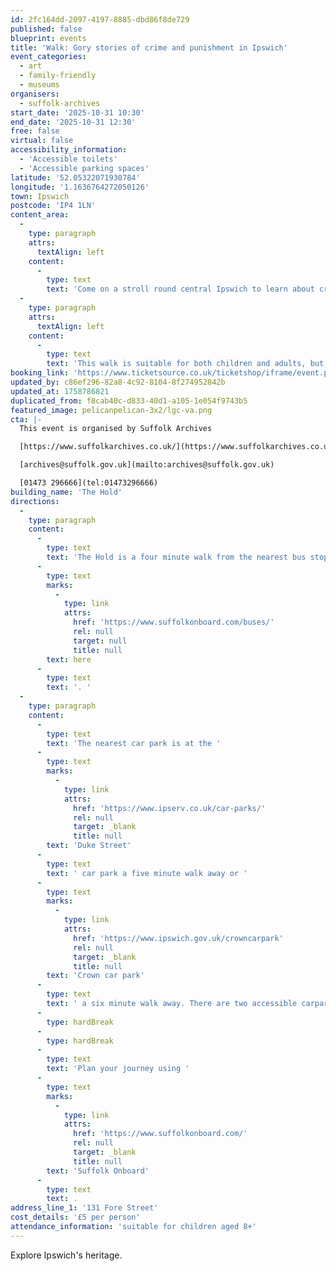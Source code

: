 ```yaml
---
id: 2fc164dd-2097-4197-8885-dbd86f8de729
published: false
blueprint: events
title: 'Walk: Gory stories of crime and punishment in Ipswich'
event_categories:
  - art
  - family-friendly
  - museums
organisers:
  - suffolk-archives
start_date: '2025-10-31 10:30'
end_date: '2025-10-31 12:30'
free: false
virtual: false
accessibility_information:
  - 'Accessible toilets'
  - 'Accessible parking spaces'
latitude: '52.05322071930784'
longitude: '1.1636764272050126'
town: Ipswich
postcode: 'IP4 1LN'
content_area:
  -
    type: paragraph
    attrs:
      textAlign: left
    content:
      -
        type: text
        text: 'Come on a stroll round central Ipswich to learn about crimes of the past, and what happened to people who got on the wrong side of the law. '
  -
    type: paragraph
    attrs:
      textAlign: left
    content:
      -
        type: text
        text: 'This walk is suitable for both children and adults, but children must be aged from 8 upwards and must be accompanied by an adult.'
booking_link: 'https://www.ticketsource.co.uk/ticketshop/iframe/event.php?eventhash=e-mqygmb&target=&iframe=true'
updated_by: c86ef296-82a8-4c92-8104-8f274952842b
updated_at: 1758786821
duplicated_from: f8cab40c-d833-40d1-a105-1e054f9743b5
featured_image: pelicanpelican-3x2/lgc-va.png
cta: |-
  This event is organised by Suffolk Archives

  [https://www.suffolkarchives.co.uk/](https://www.suffolkarchives.co.uk/)

  [archives@suffolk.gov.uk](mailto:archives@suffolk.gov.uk)

  [01473 296666](tel:01473296666)
building_name: 'The Hold'
directions:
  -
    type: paragraph
    content:
      -
        type: text
        text: 'The Hold is a four minute walk from the nearest bus stop - see the latest bus timetables '
      -
        type: text
        marks:
          -
            type: link
            attrs:
              href: 'https://www.suffolkonboard.com/buses/'
              rel: null
              target: null
              title: null
        text: here
      -
        type: text
        text: '. '
  -
    type: paragraph
    content:
      -
        type: text
        text: 'The nearest car park is at the '
      -
        type: text
        marks:
          -
            type: link
            attrs:
              href: 'https://www.ipserv.co.uk/car-parks/'
              rel: null
              target: _blank
              title: null
        text: 'Duke Street'
      -
        type: text
        text: ' car park a five minute walk away or '
      -
        type: text
        marks:
          -
            type: link
            attrs:
              href: 'https://www.ipswich.gov.uk/crowncarpark'
              rel: null
              target: _blank
              title: null
        text: 'Crown car park'
      -
        type: text
        text: ' a six minute walk away. There are two accessible carpark spaces for blue badge holders in The Hold car park.'
      -
        type: hardBreak
      -
        type: hardBreak
      -
        type: text
        text: 'Plan your journey using '
      -
        type: text
        marks:
          -
            type: link
            attrs:
              href: 'https://www.suffolkonboard.com/'
              rel: null
              target: _blank
              title: null
        text: 'Suffolk Onboard'
      -
        type: text
        text: .
address_line_1: '131 Fore Street'
cost_details: '£5 per person'
attendance_information: 'suitable for children aged 8+'
---
```

Explore Ipswich's heritage.